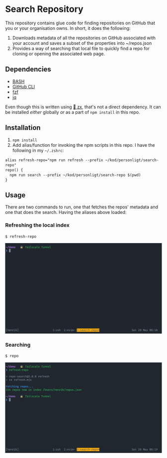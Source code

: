 # Search Repository

This repository contains glue code for finding repositories on GitHub that you or your organisation owns. In short, it does the following:

1. Downloads metadata of all the repositories on GitHub associated with your account and saves a subset of the properties into ~/repos.json
2. Provides a way of searching that local file to quickly find a repo for cloning or opening the associated web page.

## Dependencies

- [BASH](<https://en.wikipedia.org/wiki/Bash_(Unix_shell)>)
- [GitHub CLI](https://cli.github.com/)
- [fzf](https://github.com/junegunn/fzf)
- [jq](https://stedolan.github.io/jq/)

Even though this is written using [🐚 zx](https://github.com/google/zx), that's not a direct dependency. It can be installed _either_ globally _or_ as a part of `npm install` in this repo.

## Installation

1. `npm install`
2. Add alias/function for invoking the npm scripts in this repo. I have the following in my `~/.zshrc`:

```
alias refresh-repo="npm run refresh --prefix ~/kod/personligt/search-repo"
repo() {
  npm run search --prefix ~/kod/personligt/search-repo $(pwd)
}
```

## Usage

There are two commands to run, one that fetches the repos' metadata and one that does the search. Having the aliases above loaded:

### Refreshing the local index

`$ refresh-repo`

![Refresh index of repositories](./refresh-index.gif)

### Searching

`$ repo`

![Search repositories locally](./search.gif)
